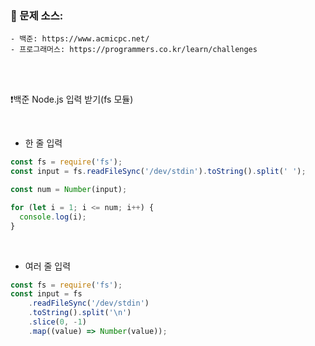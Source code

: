 ### 🔎 문제 소스:  
	- 백준: https://www.acmicpc.net/
	- 프로그래머스: https://programmers.co.kr/learn/challenges

<br>
<br>

❗️백준 Node.js 입력 받기(fs 모듈)

<br>

- 한 줄 입력

```jsx
const fs = require('fs');
const input = fs.readFileSync('/dev/stdin').toString().split(' ');

const num = Number(input);

for (let i = 1; i <= num; i++) {
  console.log(i);
}
```

<br>

- 여러 줄 입력

```jsx
const fs = require('fs');
const input = fs
	.readFileSync('/dev/stdin')
	.toString().split('\n')
	.slice(0, -1)
	.map((value) => Number(value));
```

